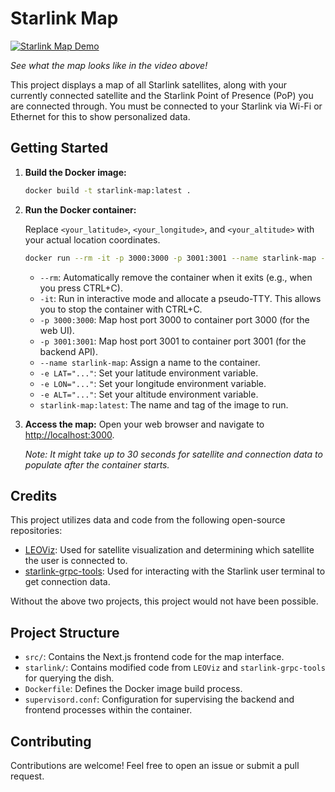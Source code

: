 # Starlink Map

[![Starlink Map Demo](https://img.youtube.com/vi/y3FMMHUy5OE/hqdefault.jpg)](https://www.youtube.com/watch?v=y3FMMHUy5OE)

_See what the map looks like in the video above!_

This project displays a map of all Starlink satellites, along with your currently connected satellite and the Starlink Point of Presence (PoP) you are connected through. You must be connected to your Starlink via Wi-Fi or Ethernet for this to show personalized data.

## Getting Started

1.  **Build the Docker image:**
    ```bash
    docker build -t starlink-map:latest .
    ```

2.  **Run the Docker container:**

    Replace `<your_latitude>`, `<your_longitude>`, and `<your_altitude>` with your actual location coordinates.

    ```bash
    docker run --rm -it -p 3000:3000 -p 3001:3001 --name starlink-map -e LAT="<your_latitude>" -e LON="<your_longitude>" -e ALT="<your_altitude>" starlink-map:latest
    ```
    *   `--rm`: Automatically remove the container when it exits (e.g., when you press CTRL+C).
    *   `-it`: Run in interactive mode and allocate a pseudo-TTY. This allows you to stop the container with CTRL+C.
    *   `-p 3000:3000`: Map host port 3000 to container port 3000 (for the web UI).
    *   `-p 3001:3001`: Map host port 3001 to container port 3001 (for the backend API).
    *   `--name starlink-map`: Assign a name to the container.
    *   `-e LAT="..."`: Set your latitude environment variable.
    *   `-e LON="..."`: Set your longitude environment variable.
    *   `-e ALT="..."`: Set your altitude environment variable.
    *   `starlink-map:latest`: The name and tag of the image to run.

3.  **Access the map:**
    Open your web browser and navigate to [http://localhost:3000](http://localhost:3000).

    _Note: It might take up to 30 seconds for satellite and connection data to populate after the container starts._

## Credits

This project utilizes data and code from the following open-source repositories:

-   [LEOViz](https://github.com/clarkzjw/LEOViz): Used for satellite visualization and determining which satellite the user is connected to.
-   [starlink-grpc-tools](https://github.com/sparky8512/starlink-grpc-tools): Used for interacting with the Starlink user terminal to get connection data.

Without the above two projects, this project would not have been possible.

## Project Structure

-   `src/`: Contains the Next.js frontend code for the map interface.
-   `starlink/`: Contains modified code from `LEOViz` and `starlink-grpc-tools` for querying the dish.
-   `Dockerfile`: Defines the Docker image build process.
-   `supervisord.conf`: Configuration for supervising the backend and frontend processes within the container.

## Contributing

Contributions are welcome! Feel free to open an issue or submit a pull request.